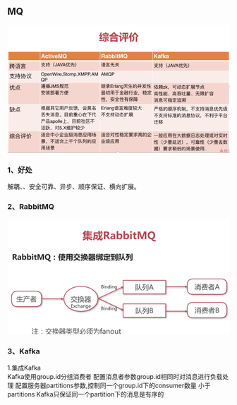 ## MQ
![对比](https://github.com/gaoyuanyuan2/notes/blob/master/img/3.png) 
### 1、好处
解耦、、安全可靠、异步、顺序保证、横向扩展。
### 2、RabbitMQ
![fanout](https://github.com/gaoyuanyuan2/notes/blob/master/img/4.png) 
### 3、Kafka
 1.集成Kafka
  <br>Kafka使用group.id分组消费者
  配置消息者参数group.id相同时对消息进行负载处理
  配置服务器partitions参数,控制同一个group.id下的consumer数量
  小于partitions
  Kafka只保证同一个partition下的消息是有序的

